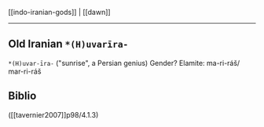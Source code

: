 [[indo-iranian-gods]] | [[dawn]]
***
## Old Iranian `*(H)uvarīra-`
`*(H)uvar-īra-` ("sunrise", a Persian genius)
Gender? 
Elamite: ma-ri-ráš/ mar-ri-ráš

## Biblio
([[tavernier2007]]p98/4.1.3)